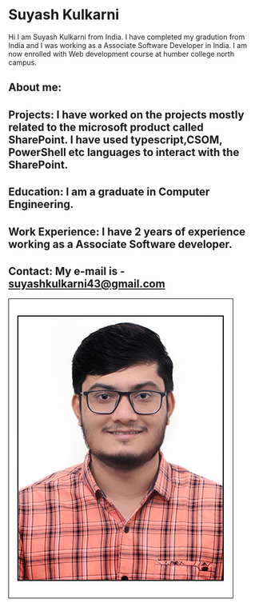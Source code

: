 # Suyash Kulkarni
Hi I am Suyash Kulkarni from India. I have completed my gradution from India and I was working as a Associate Software Developer in India. I am now enrolled with Web development course at humber college north campus. 

## About me: 
## Projects: I have worked on the projects mostly related to the microsoft product called SharePoint. I have used typescript,CSOM, PowerShell etc languages to interact with the SharePoint.

## Education: I am a graduate in Computer Engineering.

## Work Experience: I have 2 years of experience working as a Associate Software developer.
## Contact: My e-mail is - suyashkulkarni43@gmail.com


![This is my Profile.](/IMG_4716%20copy.jpg "Suyash Kulkarni")
